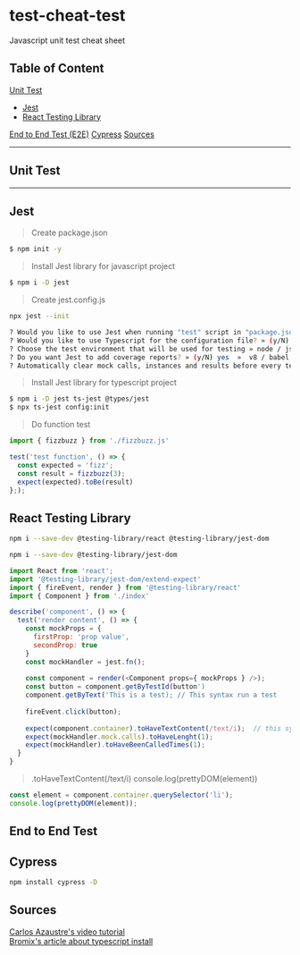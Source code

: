 # test-cheat-test
Javascript unit test cheat sheet
## Table of Content
[Unit Test](#unit-test)
  * [Jest](#jest)
  * [React Testing Library](#react-testing-library)  

[End to End Test \(E2E)](#end-to-end-test)
[Cypress](#cypress)
[Sources](#sources)

---
## Unit Test
---
## Jest
>Create package.json
```bash
$ npm init -y
```
>Install Jest library for javascript project
```bash
$ npm i -D jest
```
>Create jest.config.js
```bash
npx jest --init
```
```bash
? Would you like to use Jest when running "test" script in "package.json"? » (y/N) yes   
? Would you like to use Typescript for the configuration file? » (y/N)  yes
? Choose the test environment that will be used for testing » node / jsdom (browser-like)  node
? Do you want Jest to add coverage reports? » (y/N) yes  »  v8 / babel   v8
? Automatically clear mock calls, instances and results before every test? » (y/N) yes
```
>Install Jest library for typescript project
```bash
$ npm i -D jest ts-jest @types/jest
$ npx ts-jest config:init
```
>Do function test
```javascript
import { fizzbuzz } from './fizzbuzz.js'

test('test function', () => {
  const expected = 'fizz';
  const result = fizzbuzz(3);
  expect(expected).toBe(result)
};);
```

## React Testing Library 
```bash
npm i --save-dev @testing-library/react @testing-library/jest-dom
```

```bash
npm i --save-dev @testing-library/jest-dom
```
```javascript
import React from 'react';
import '@testing-library/jest-dom/extend-expect'
import { fireEvent, render } from '@testing-library/react'
import { Component } from './index'

describe('component', () => {
  test('render content', () => {
    const mockProps = {
      firstProp: 'prop value',
      secondProp: true
    }
    const mockHandler = jest.fn();
    
    const component = render(<Component props={ mockProps } />);
    const button = component.getByTestId(button')    
    component.getByText('This is a test); // This syntax run a test
    
    fireEvent.click(button);
    
    expect(component.container).toHaveTextContent(/text/i);  // this syntax run a test
    expect(mockHandler.mock.calls).toHaveLenght(1);
    expect(mockHandler).toHaveBeenCalledTimes(1);
  }
}
```   
>.toHaveTextContent(/text/i)
>console.log(prettyDOM(element))
```javascript
const element = component.container.querySelector('li');
console.log(prettyDOM(element));
```






## End to End Test
## Cypress
```bash
npm install cypress -D    
```



## Sources

[Carlos Azaustre's video tutorial](https://www.youtube.com/watch?v=I27ZJU2_-Og)   
[Bromix's article about typescript install](https://itnext.io/testing-with-jest-in-typescript-cc1cd0095421)
